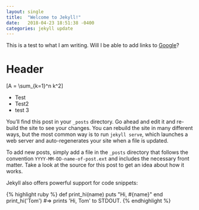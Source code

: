 ```yaml
---
layout: single 
title:  "Welcome to Jekyll!"
date:   2018-04-23 18:51:38 -0400
categories: jekyll update
---
```


This is a test to what I am writing. Will I be able to add links to [Google](https://www.google.com)?

# Header 

\[A = \sum_{k=1}^n k^2\]

* Test
* Test2
* test 3


You’ll find this post in your `_posts` directory. Go ahead and edit it and re-build the site to see your changes. You can rebuild the site in many different ways, but the most common way is to run `jekyll serve`, which launches a web server and auto-regenerates your site when a file is updated.

To add new posts, simply add a file in the `_posts` directory that follows the convention `YYYY-MM-DD-name-of-post.ext` and includes the necessary front matter. Take a look at the source for this post to get an idea about how it works.

Jekyll also offers powerful support for code snippets:

{% highlight ruby %}
def print_hi(name)
  puts "Hi, #{name}"
end
print_hi('Tom')
#=> prints 'Hi, Tom' to STDOUT.
{% endhighlight %}

